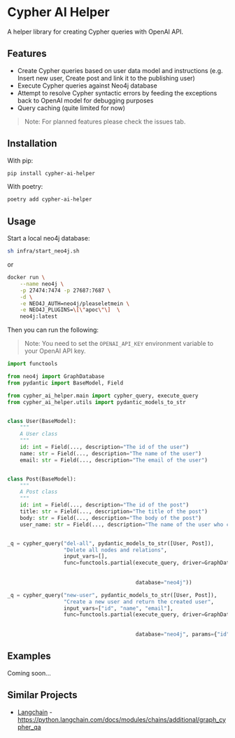 # Cypher AI Helper

A helper library for creating Cypher queries with OpenAI API.

## Features

- Create Cypher queries based on user data model and instructions (e.g. Insert new user, Create post and link it to the
  publishing user)
- Execute Cypher queries against Neo4j database
- Attempt to resolve Cypher syntactic errors by feeding the exceptions back to OpenAI model for debugging purposes
- Query caching (quite limited for now)

> Note: For planned features please check the issues tab.

## Installation

With pip:

```bash
pip install cypher-ai-helper
```

With poetry:

```bash
poetry add cypher-ai-helper
```

## Usage

Start a local neo4j database:

```bash
sh infra/start_neo4j.sh
```

or

```bash
docker run \
    --name neo4j \
    -p 27474:7474 -p 27687:7687 \
    -d \
    -e NEO4J_AUTH=neo4j/pleaseletmein \
    -e NEO4J_PLUGINS=\[\"apoc\"\]  \
    neo4j:latest
```

Then you can run the following:

> Note: You need to set the `OPENAI_API_KEY` environment variable to your OpenAI API key.

```python
import functools

from neo4j import GraphDatabase
from pydantic import BaseModel, Field

from cypher_ai_helper.main import cypher_query, execute_query
from cypher_ai_helper.utils import pydantic_models_to_str


class User(BaseModel):
    """
    A User class
    """
    id: int = Field(..., description="The id of the user")
    name: str = Field(..., description="The name of the user")
    email: str = Field(..., description="The email of the user")


class Post(BaseModel):
    """
    A Post class
    """
    id: int = Field(..., description="The id of the post")
    title: str = Field(..., description="The title of the post")
    body: str = Field(..., description="The body of the post")
    user_name: str = Field(..., description="The name of the user who created the post")


_q = cypher_query("del-all", pydantic_models_to_str([User, Post]),
                  "Delete all nodes and relations",
                  input_vars=[],
                  func=functools.partial(execute_query, driver=GraphDatabase.driver("bolt://localhost:27687",
                                                                                    auth=("neo4j",
                                                                                          "pleaseletmein")),
                                         database="neo4j"))

_q = cypher_query("new-user", pydantic_models_to_str([User, Post]),
                  "Create a new user and return the created user",
                  input_vars=["id", "name", "email"],
                  func=functools.partial(execute_query, driver=GraphDatabase.driver("bolt://localhost:27687",
                                                                                    auth=("neo4j",
                                                                                          "pleaseletmein")),
                                         database="neo4j", params={"id": 2, "name": "post_user", "email": "test"}))
```

## Examples

Coming soon...

## Similar Projects

- [Langchain](https://github.com/hwchase17/langchain) - https://python.langchain.com/docs/modules/chains/additional/graph_cypher_qa